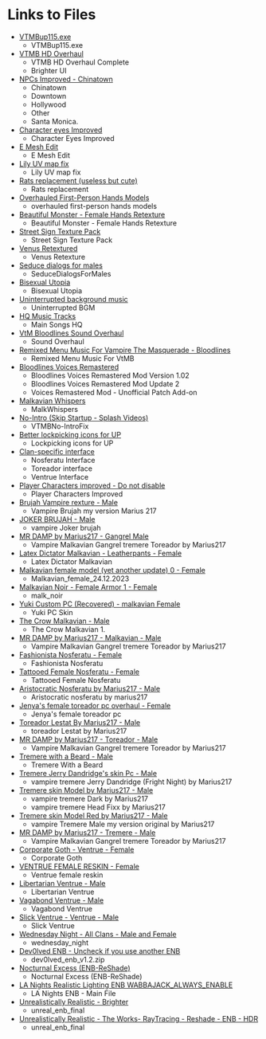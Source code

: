 # Links to Files

- [VTMBup115.exe](https://www.nexusmods.com/vampirebloodlines/mods/80)
    - VTMBup115.exe
- [VTMB HD Overhaul](https://www.nexusmods.com/vampirebloodlines/mods/234)
    - VTMB HD Overhaul Complete
    - Brighter UI
- [NPCs Improved - Chinatown](https://www.nexusmods.com/vampirebloodlines/mods/165)
    - Chinatown
    - Downtown
    - Hollywood
    - Other
    - Santa Monica.
- [Character eyes Improved](https://www.nexusmods.com/vampirebloodlines/mods/164)
    - Character Eyes Improved
- [E Mesh Edit](https://www.nexusmods.com/vampirebloodlines/mods/238)
    - E Mesh Edit
- [Lily UV map fix](https://www.nexusmods.com/vampirebloodlines/mods/237)
    - Lily UV map fix
- [Rats replacement (useless but cute)](https://www.nexusmods.com/vampirebloodlines/mods/272)
    - Rats replacement
- [Overhauled First-Person Hands Models](https://www.nexusmods.com/vampirebloodlines/mods/271)
    - overhauled first-person hands models
- [Beautiful Monster - Female Hands Retexture](https://www.nexusmods.com/vampirebloodlines/mods/74)
    - Beautiful Monster - Female Hands Retexture
- [Street Sign Texture Pack](https://www.nexusmods.com/vampirebloodlines/mods/106)
    - Street Sign Texture Pack
- [Venus Retextured](https://www.nexusmods.com/vampirebloodlines/mods/16)
    - Venus Retexture
- [Seduce dialogs for males](https://www.nexusmods.com/vampirebloodlines/mods/38)
    - SeduceDialogsForMales
- [Bisexual Utopia](https://www.nexusmods.com/vampirebloodlines/mods/314)
    - Bisexual Utopia
- [Uninterrupted background music](https://www.nexusmods.com/vampirebloodlines/mods/303)
    - Uninterrupted BGM
- [HQ Music Tracks](https://www.nexusmods.com/vampirebloodlines/mods/324)
    - Main Songs HQ
- [VtM Bloodlines Sound Overhaul](https://www.nexusmods.com/vampirebloodlines/mods/295)
    - Sound Overhaul
- [Remixed Menu Music For Vampire The Masquerade - Bloodlines](https://www.nexusmods.com/vampirebloodlines/mods/334)
    - Remixed Menu Music For VtMB
- [Bloodlines Voices Remastered](https://www.nexusmods.com/vampirebloodlines/mods/307)
    - Bloodlines Voices Remastered Mod Version 1.02
    - Bloodlines Voices Remastered Mod Update 2
    - Voices Remastered Mod - Unofficial Patch Add-on
- [Malkavian Whispers](https://www.nexusmods.com/vampirebloodlines/mods/280)
    - MalkWhispers
- [No-Intro (Skip Startup - Splash Videos)](https://www.nexusmods.com/vampirebloodlines/mods/266)
    - VTMBNo-IntroFix
- [Better lockpicking icons for UP](https://www.nexusmods.com/vampirebloodlines/mods/308)
    - Lockpicking icons for UP
- [Clan-specific interface](https://www.nexusmods.com/vampirebloodlines/mods/284)
    - Nosferatu Interface
    - Toreador interface
    - Ventrue Interface
- [Player Characters improved - Do not disable](https://www.nexusmods.com/vampirebloodlines/mods/163)
    - Player Characters Improved
- [Brujah Vampire rexture - Male](https://www.nexusmods.com/vampirebloodlines/mods/117)
    - Vampire Brujah my version Marius 217
- [JOKER BRUJAH - Male](https://www.nexusmods.com/vampirebloodlines/mods/123)
    - vampire Joker brujah
- [MR DAMP by Marius217 - Gangrel Male](https://www.nexusmods.com/vampirebloodlines/mods/133)
    - Vampire Malkavian Gangrel tremere Toreador by Marius217
- [Latex Dictator Malkavian - Leatherpants - Female](https://www.nexusmods.com/vampirebloodlines/mods/285)
    - Latex Dictator Malkavian
- [Malkavian female model (yet another update) 0 - Female](https://www.nexusmods.com/vampirebloodlines/mods/286)
    - Malkavian_female_24.12.2023
- [Malkavian Noir - Female Armor 1 - Female](https://www.nexusmods.com/vampirebloodlines/mods/45)
    - malk_noir
- [Yuki Custom PC (Recovered) - malkavian Female](https://www.nexusmods.com/vampirebloodlines/mods/355)
    - Yuki PC Skin
- [The Crow Malkavian - Male](https://www.nexusmods.com/vampirebloodlines/mods/331)
    - The Crow Malkavian 1.
- [MR DAMP by Marius217 - Malkavian - Male](https://www.nexusmods.com/vampirebloodlines/mods/133)
    - Vampire Malkavian Gangrel tremere Toreador by Marius217
- [Fashionista Nosferatu - Female](https://www.nexusmods.com/vampirebloodlines/mods/318)
    - Fashionista Nosferatu
- [Tattooed Female Nosferatu - Female](https://www.nexusmods.com/vampirebloodlines/mods/142)
    - Tattooed Female Nosferatu
- [Aristocratic Nosferatu by Marius217 - Male](https://www.nexusmods.com/vampirebloodlines/mods/146)
    - Aristocratic nosferatu by marius217
- [Jenya's female toreador pc overhaul - Female](https://www.nexusmods.com/vampirebloodlines/mods/149)
    - Jenya's female toreador pc
- [Toreador Lestat By Marius217 - Male](https://www.nexusmods.com/vampirebloodlines/mods/159)
    - toreador Lestat by Marius217
- [MR DAMP by Marius217 - Toreador - Male](https://www.nexusmods.com/vampirebloodlines/mods/133)
    - Vampire Malkavian Gangrel tremere Toreador by Marius217
- [Tremere with a Beard - Male](https://www.nexusmods.com/vampirebloodlines/mods/279)
    - Tremere With a Beard
- [Tremere Jerry Dandridge's skin Pc - Male](https://www.nexusmods.com/vampirebloodlines/mods/113)
    - vampire tremere Jerry Dandridge (Fright Night) by Marius217
- [Tremere skin Model by Marius217 - Male](https://www.nexusmods.com/vampirebloodlines/mods/114)
    - vampire tremere Dark by Marius217
    - vampire tremere Head Fixx by Marius217
- [Tremere skin Model Red by Marius217 - Male](https://www.nexusmods.com/vampirebloodlines/mods/116)
    - vampire Tremere Male my version original by Marius217
- [MR DAMP by Marius217 - Tremere - Male](https://www.nexusmods.com/vampirebloodlines/mods/133)
    - Vampire Malkavian Gangrel tremere Toreador by Marius217
- [Corporate Goth - Ventrue - Female](https://www.nexusmods.com/vampirebloodlines/mods/327)
    - Corporate Goth
- [VENTRUE FEMALE RESKIN - Female](https://www.nexusmods.com/vampirebloodlines/mods/277)
    - Ventrue female reskin
- [Libertarian Ventrue - Male](https://www.nexusmods.com/vampirebloodlines/mods/317)
    - Libertarian Ventrue
- [Vagabond Ventrue - Male](https://www.nexusmods.com/vampirebloodlines/mods/288)
    - Vagabond Ventrue
- [Slick Ventrue - Ventrue - Male](https://www.nexusmods.com/vampirebloodlines/mods/273)
    - Slick Ventrue
- [Wednesday Night - All Clans - Male and Female](https://www.nexusmods.com/vampirebloodlines/mods/48)
    - wednesday_night
- [Dev0lved ENB - Uncheck if you use another ENB](https://www.nexusmods.com/vampirebloodlines/mods/10)
    - dev0lved_enb_v1.2.zip
- [Nocturnal Excess (ENB-ReShade)](https://www.nexusmods.com/vampirebloodlines/mods/102)
    - Nocturnal Excess (ENB-ReShade)
- [LA Nights Realistic Lighting ENB WABBAJACK_ALWAYS_ENABLE](https://www.nexusmods.com/vampirebloodlines/mods/342)
    - LA Nights ENB - Main File
- [Unrealistically Realistic - Brighter](https://www.nexusmods.com/vampirebloodlines/mods/246)
    - unreal_enb_final
- [Unrealistically Realistic - The Works- RayTracing - Reshade - ENB - HDR](https://www.nexusmods.com/vampirebloodlines/mods/246)
    - unreal_enb_final